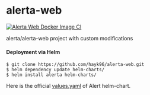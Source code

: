 # alerta-web
[![Alerta Web Docker Image CI](https://github.com/hayk96/alerta-web/actions/workflows/docker-image.yml/badge.svg)](https://github.com/hayk96/alerta-web/actions/workflows/docker-image.yml)

alerta/alerta-web project with custom modifications

#### Deployment via Helm
````shell
$ git clone https://github.com/hayk96/alerta-web.git
$ helm dependency update helm-charts/
$ helm install alerta helm-charts/
````

Here is the official [values.yaml](https://github.com/alerta/docker-alerta/blob/master/contrib/kubernetes/helm/alerta/values.yaml) of Alert helm-chart.
